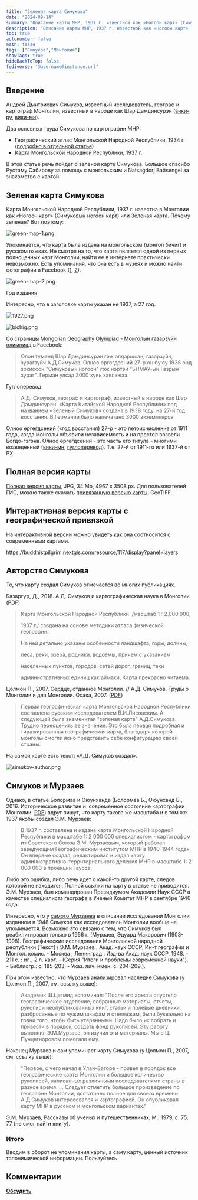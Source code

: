 ```yaml
---
title: "Зеленая карта Симукова"
date: "2024-09-14"
summary: "Описание карты МНР, 1937 г. известной как «Ногоон карт» (Симуковын ногоон карт) или Зеленая карта."
description: "Описание карты МНР, 1937 г. известной как «Ногоон карт» (Симуковын ногоон карт) или Зеленая карта."
toc: true
autonumber: false
math: false
tags: ["Симуков","Монголия"]
showTags: true
hideBackToTop: false
fediverse: "@username@instance.url"
---
```


## Введение

Андрей Дмитриевич Симуков, известный исследователь, географ и картограф Монголии, известный в народе как Шар Дамдинсурэн ([вики-ру](https://ru.wikipedia.org/wiki/%D0%A1%D0%B8%D0%BC%D1%83%D0%BA%D0%BE%D0%B2,_%D0%90%D0%BD%D0%B4%D1%80%D0%B5%D0%B9_%D0%94%D0%BC%D0%B8%D1%82%D1%80%D0%B8%D0%B5%D0%B2%D0%B8%D1%87), [вики-мн](https://mn.wikipedia.org/wiki/%D0%90%D0%BD%D0%B4%D1%80%D0%B5%D0%B9_%D0%A1%D0%B8%D0%BC%D1%83%D0%BA%D0%BE%D0%B2)).

Два основных труда Симукова по картографии МНР:

* Географический атлас Монгольской Народной Республики, 1934 г. ([подробно в отдельной статье](/notes/simukov-atlas-text-maps/))
* Карта Монгольской Народной Республики, 1937 г.

В этой статье речь пойдет о зеленой карте Симукова. Большое спасибо Рустаму Сабирову за помощь с монгольским и Natsagdorj Battsengel за знакомство с картой.

## Зеленая карта Симукова

Карта Монгольской Народной Республики, 1937 г. известна в Монголии как «Ногоон карт» (Симуковын ногоон карт) или Зеленая карта. Почему зеленая? Вот поэтому:

![green-map-1.png](green-map-1.png)

Упоминается, что карта была издана на монгольском (монгол бичиг) и русском языках. Не смотря на то, что карта является одной из первых полноценных карт Монголии, найти ее в интернете практически невозможно. Есть упоминания, что она есть в музеях и можно найти фотографии в Facebook ([1](https://www.facebook.com/photo/?fbid=1410422052411669&set=a.709548825832332), [2](https://www.facebook.com/MongolianGeographyOlympiad/posts/pfbid08CcFEanPCFFqbe52FVJWyVfxGdbeu2o9yqjJutJrSN5Frs1fBrKXrHG4NaV2CvFSl)).

![green-map-2.png](green-map-2.png "https://www.facebook.com/photo/?fbid=1410422052411669&set=a.709548825832332 БНМАУ-н газрын зураг, 27 он Шар Дамдинсүрэн (Симуков, Андрей Дмитриевич)")

Год издания

Интересно, что в заголовке карты указан не 1937, а 27 год.

![1927.png](1927.png)

![bichig.png](bichig.png)

Со страницы [Mongolian Geography Olympiad - Монголын газарзүйн олимпиад](https://www.facebook.com/MongolianGeographyOlympiad/posts/pfbid08CcFEanPCFFqbe52FVJWyVfxGdbeu2o9yqjJutJrSN5Frs1fBrKXrHG4NaV2CvFSl) в Facebook:

> Олон түмэнд Шар Дамдинсүрэн гэж алдаршсан, газарзүйч, зурагзүйч А.Д.Симуков.
> Олноо өргөгдсөний 27-р он буюу 1938 онд зохиосон "Симуковын ногоон" гэж нэртэй "БНМАУ-ын Газрын зураг". Герман улсад 3000 хувь хэвлэжээ.

Гуглоперевод:

> А.Д. Симуков, географ и картограф, известный в народе как Шар Дамдинсурэн.
> «Карта Китайской Народной Республики» под названием «Зеленый Симуков» создана в 1938 году, на 27-й год восстания. В Германии было напечатано 3000 экземпляров.

Олноо өргөгдсөний («год восстания) 27-р - это летоисчисление от 1911 года, когда монголы объявили независимость и на престол возвели Богдо-гэгэна. Олноо өргөгдсөний - это часть его титула - многими возведенный ([вики-мн](https://mn.wikipedia.org/wiki/%D0%9E%D0%BB%D0%BD%D0%BE%D0%BE_%D3%A9%D1%80%D0%B3%D3%A9%D0%B3%D0%B4%D1%81%D3%A9%D0%BD), [гуглоперевод](https://mn-m-wikipedia-org.translate.goog/wiki/%D0%9E%D0%BB%D0%BD%D0%BE%D0%BE_%D3%A9%D1%80%D0%B3%D3%A9%D0%B3%D0%B4%D1%81%D3%A9%D0%BD?_x_tr_sl=mn&_x_tr_tl=ru&_x_tr_hl=en&_x_tr_pto=wapp)). Т.е. 27-й от 1911-го или 1937-й от РХ.

## Полная версия карты

[Полная версия карты](https://drive.google.com/file/d/14zPBWTrvcD_m12KaB2b9pedNkbY_EkpT/view?usp=sharing), JPG, 34 Mb, 4967 x 3508 px. Для пользователей ГИС, можно также скачать [привязанную версию карты](https://drive.google.com/file/d/15JNaA0bZVEs0LwksYcxHjv20Nr1qcKN3/view?usp=sharing), GeoTIFF.

## Интерактивная версия карты с географической привязкой

На интерактивной версии можно увидеть как она соотносится с современными картами.

https://buddhistpilgrim.nextgis.com/resource/117/display?panel=layers

## Авторство Симукова

То, что карту создал Симуков отмечается во многих публикациях.

Базаргур, Д., 2018. А.Д. Симуков и картографическая наука в Монголии ([PDF](https://minpaku.repo.nii.ac.jp/record/7575/files/SER66%EF%BC%88%E6%94%B9%E8%A8%82%EF%BC%89_06.pdf))

> Карта Монгольской Народной Республики  /масштаб 1 : 2.000.000,
>
> 1937 г./ создана на основе методики атласа физической географии.
>
> На ней детально указаны особенности ландшафта, горы, долины,
>
> леса, реки, озера, родники, водоемы, причем с указанием
>
> населенных пунктов, городов, сетей дорог, границ, таки
>
> административных единиц как аймаки. Карта прекрасно читаема.

Цолмон П., 2007. Сердце, отданное Монголии. // А.Д. Симуков. Труды о Монголии и для Монголии. Осака, 2007. ([PDF](https://www.geokniga.org/books/30330))

> Первая географическая карта Монгольской Народной Республики составлена русским исследователем В.И.Лисовским. А следующей была знаменитая "зеленая карта" А.Д.Симукова. Трудно переоценить ее значение. Это была первая подробная и тиражированная географическая карта, благодаря которой монголы смогли ясно представить себе конфигурацию своей страны.

На самой карте есть текст: «А.Д. Симуков создал».

![simukov-author.png](simukov-author.png)

## Симуков и Мурзаев

Однако, в статье Болормаа и Оюунханда (Болормаа Б., Оюунханд Б., 2016. Историческое развитие и  современное состояние картографии Монголии. [PDF](https://cyberleninka.ru/article/n/istoricheskoe-razvitie-i-sovremennoe-sostoyanie-kartografii-mongolii?ysclid=m11w0nqi47903967053)) вдруг пишут, что карту такого же масштаба и в том же 1937 якобы создал Э.М. Мурзаев:

> В 1937 г. составлена и издана карта Монгольской Народной Республики в масштабе 1: 2 000 000 специалистом - картографом из Советского Союза Э.М. Мурзаевым, который работал заведующим Географическим институтом МНР в 1940-1944 годах. Он впервые создал, редактировал и издал карту административно-территориального деления МНР в масштабе 1: 2 000 000 в проекции Гаусса.

Либо это ошибка, либо речь идет о какой-то другой карте, следов которой не находится. Полной ссылки на карту в статье не приводится. Э.М. Мурзаев, был командирован Президиумом Академии Наук СССР в качестве специалиста географа в Ученый Комитет МНР в сентябре 1940 года.

Интересно, что у [самого Мурзаева](https://elib.rgo.ru/handle/123456789/226977?ysclid=m11wigcjsn856003303) в описании исследований Монголии изданном в 1948 Симуков как исследователь Монголии вообще не упоминается. Возможно это связано с тем, что Симуков был реабилитирован только в 1956 г. (Мурзаев, Эдуард Макарович (1908-1998). Географические исследования Монгольской народной республики \[Текст\] / Э.М. Мурзаев ; Акад. наук СССР, Ин-т географии и Монгол. комис. - Москва ; Ленинград : Изд-ва Акад. наук СССР, 1948. - 211 с. : ил., 2 л. карт. - (Серия "Итоги и проблемы современной науки"). - Библиогр.: с. 185-203. - Указ. лич. имен: с. 204-209.).

При этом известно, что Мурзаев анализировал наследие Симукова (у Цолмон П., 2007, см. ссылку выше):

> Академик Ш.Цэгмид вспоминал: "После его ареста опустело географическое отделение, собранные материалы, отчеты, рукописи неопубликованных книг, статьи и полевые дневники, разбросанные по чужим шкафам и стеллажам, были буквально на грани того, чтобы быть утерянными. Надо было их собрать и привести в порядок, создать фонд рукописей. Эту работу выполнил Э.М.Мурзаев, он изучил эти материалы. Мы с Ц. Пунцагноровом помогали ему.

Наконец Мурзаев и сам упоминает карту Симукова (у Цолмон П., 2007, см. ссылку выше):

> "Первое, с чего начал в Улан-Баторе - привел в порядок все географические карты Монголии и большое количество рукописей, написанных различными исследователями страны в разное время.
> ...
> Следует отметить большое произведение по географии Монголии, достаточно полное для своего времени. А.Д.Симуков интересовался и картографией. Он опубликовал карту МНР в русском и монгольском вариантах."

Э.М. Мурзаев, Рассказы об ученых и путешественниках, М., 1979, с. 75, 77 (не смог найти книгу).

### Итого

Вводим в оборот не упоминания карты, а саму карту, ценный источник топонимической информации. Пользуйтесь.

## Комментарии

[**Обсудить**](https://t.me/answer42geo/38)
